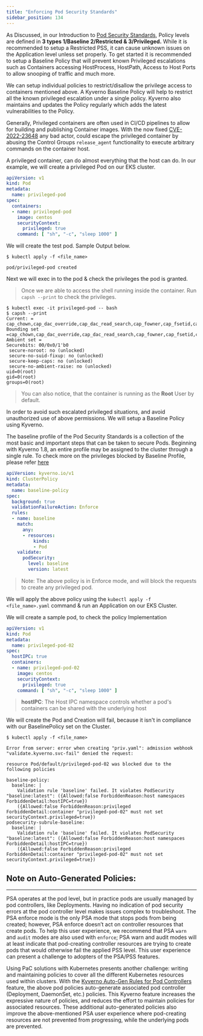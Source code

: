 ```yaml
---
title: "Enforcing Pod Security Standards"
sidebar_position: 134
---
```


As Discussed, in our Introduction to [Pod Security Standards](../pod-security-standards/), Policy levels are defined in **3 types 1/Baseline 2/Restricted & 3/Privileged.** While it is recommended to setup a Restricted PSS, it can cause unknown issues on the Application level unless set properly. To get started it is recommended to setup a Baseline Policy that will prevent known Privileged escalations such as Containers accessing HostProcess, HostPath, Access to Host Ports to allow snooping of traffic and much more.

We can setup individual policies to restrict/disallow the privilege access to containers mentioned above. A Kyverno Baseline Policy will help to restrict all the known privileged escalation under a single policy. Kyverno also maintains and updates the Policy regularly which adds the latest vulnerabilities to the Policy.

Generally, Privileged containers are often used in CI/CD pipelines to allow for building and publishing Container images.
With the now fixed [CVE-2022-23648](https://github.com/containerd/containerd/security/advisories/GHSA-crp2-qrr5-8pq7) any bad actor, could escape the privileged container by abusing the Control Groups `release_agent` functionality to execute arbitrary commands on the container host.

A privileged container, can do almost everything that the host can do. In our example, we will create a privileged Pod on our EKS cluster.

``` yaml
apiVersion: v1
kind: Pod
metadata:
  name: privileged-pod
spec:
  containers:
  - name: privileged-pod
    image: centos
    securityContext:
      privileged: true
    command: [ "sh", "-c", "sleep 1000" ]
```

We will create the test pod. Sample Output below.

``` shell
$ kubectl apply -f <file_name>

pod/privileged-pod created
```

Next we will exec in to the pod & check the privileges the pod is granted.

> Once we are able to access the shell running inside the container. Run `capsh --print` to check the privileges.

``` shell
$ kubectl exec -it privileged-pod -- bash
$ capsh --print
Current: = cap_chown,cap_dac_override,cap_dac_read_search,cap_fowner,cap_fsetid,cap_kill,cap_setgid,cap_setuid,cap_setpcap,cap_linux_immutable,cap_net_bind_service,cap_net_broadcast,cap_net_admin,cap_net_raw,cap_ipc_lock,cap_ipc_owner,cap_sys_module,cap_sys_rawio,cap_sys_chroot,cap_sys_ptrace,cap_sys_pacct,cap_sys_admin,cap_sys_boot,cap_sys_nice,cap_sys_resource,cap_sys_time,cap_sys_tty_config,cap_mknod,cap_lease,cap_audit_write,cap_audit_control,cap_setfcap,cap_mac_override,cap_mac_admin,cap_syslog,cap_wake_alarm,cap_block_suspend,cap_audit_read,38,39,40+ep
Bounding set =cap_chown,cap_dac_override,cap_dac_read_search,cap_fowner,cap_fsetid,cap_kill,cap_setgid,cap_setuid,cap_setpcap,cap_linux_immutable,cap_net_bind_service,cap_net_broadcast,cap_net_admin,cap_net_raw,cap_ipc_lock,cap_ipc_owner,cap_sys_module,cap_sys_rawio,cap_sys_chroot,cap_sys_ptrace,cap_sys_pacct,cap_sys_admin,cap_sys_boot,cap_sys_nice,cap_sys_resource,cap_sys_time,cap_sys_tty_config,cap_mknod,cap_lease,cap_audit_write,cap_audit_control,cap_setfcap,cap_mac_override,cap_mac_admin,cap_syslog,cap_wake_alarm,cap_block_suspend,cap_audit_read,38,39,40
Ambient set =
Securebits: 00/0x0/1'b0
 secure-noroot: no (unlocked)
 secure-no-suid-fixup: no (unlocked)
 secure-keep-caps: no (unlocked)
 secure-no-ambient-raise: no (unlocked)
uid=0(root)
gid=0(root)
groups=0(root)
```

> You can also notice, that the container is running as the **Root** User by default.

In order to avoid such escalated privileged situations, and avoid unauthorized use of above permissions. We will setup a Baseline Policy using Kyverno.

The baseline profile of the Pod Security Standards is a collection of the most basic and important steps that can be taken to secure Pods. Beginning with Kyverno 1.8, an entire profile may be assigned to the cluster through a single rule. To check more on the privileges blocked by Baseline Profile, please refer [here](https://kyverno.io/policies/#:~:text=Baseline%20Pod%20Security%20Standards,cluster%20through%20a%20single%20rule)

``` yaml
apiVersion: kyverno.io/v1
kind: ClusterPolicy
metadata:
  name: baseline-policy
spec:
  background: true
  validationFailureAction: Enforce
  rules:
  - name: baseline
    match:
      any:
      - resources:
          kinds:
          - Pod
    validate:
      podSecurity:
        level: baseline
        version: latest
```

> Note: The above policy is in Enforce mode, and will block the requests to create any privileged pod.

We will apply the above policy using the `kubectl apply -f <file_name>.yaml` command & run an Application on our EKS Cluster.

We will create a sample pod, to check the policy Implementation

``` yaml
apiVersion: v1
kind: Pod
metadata:
  name: privileged-pod-02
spec:
  hostIPC: true
  containers:
  - name: privileged-pod-02
    image: centos
    securityContext:
      privileged: true
    command: [ "sh", "-c", "sleep 1000" ]
```

> **hostIPC**: The Host IPC namespace controls whether a pod's containers can be shared with the underlying host

We will create the Pod and Creation will fail, because it isn't in compliance with our BaselinePolicy set on the Cluster.

``` shell
$ kubectl apply -f <file_name>

Error from server: error when creating "priv.yaml": admission webhook "validate.kyverno.svc-fail" denied the request:

resource Pod/default/privileged-pod-02 was blocked due to the following policies

baseline-policy:
  baseline: |
    Validation rule 'baseline' failed. It violates PodSecurity "baseline:latest": ({Allowed:false ForbiddenReason:host namespaces ForbiddenDetail:hostIPC=true})
    ({Allowed:false ForbiddenReason:privileged ForbiddenDetail:container "privileged-pod-02" must not set securityContext.privileged=true})
podsecurity-subrule-baseline:
  baseline: |
    Validation rule 'baseline' failed. It violates PodSecurity "baseline:latest": ({Allowed:false ForbiddenReason:host namespaces ForbiddenDetail:hostIPC=true})
    ({Allowed:false ForbiddenReason:privileged ForbiddenDetail:container "privileged-pod-02" must not set securityContext.privileged=true})
```

## Note on Auto-Generated Policies:

---

PSA operates at the pod level, but in practice pods are usually managed by pod controllers, like Deployments. Having no indication of pod security errors at the pod controller level makes issues complex to troubleshoot. The PSA enforce mode is the only PSA mode that stops pods from being created; however, PSA enforce doesn’t act on controller resources that create pods. To help this user experience, we recommend that PSA `warn` and `audit` modes are also used with `enforce`; PSA warn and audit modes will at least indicate that pod-creating controller resources are trying to create pods that would otherwise fail the applied PSS level. This user experience can present a challenge to adopters of the PSA/PSS features.

Using PaC solutions with Kubernetes presents another challenge: writing and maintaining policies to cover all the different Kubernetes resources used within clusters. With the [Kyverno Auto-Gen Rules for Pod Controllers](https://kyverno.io/docs/writing-policies/autogen/) feature, the above pod policies auto-generate associated pod controller (Deployment, DaemonSet, etc.) policies. This Kyverno feature increases the expressive nature of policies, and reduces the effort to maintain policies for associated resources. These additional auto-generated policies also improve the above-mentioned PSA user experience where pod-creating resources are not prevented from progressing, while the underlying pods are prevented.
